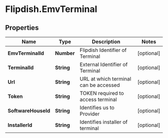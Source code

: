 # Flipdish.EmvTerminal

## Properties

Name | Type | Description | Notes
------------ | ------------- | ------------- | -------------
**EmvTerminalId** | **Number** | Flipdish Identifier of Terminal | [optional] 
**TerminalId** | **String** | External Identifier of Terminal | [optional] 
**Url** | **String** | URL at which terminal can be accessed | [optional] 
**Token** | **String** | TOKEN required to access terminal | [optional] 
**SoftwareHouseId** | **String** | Identifies us to Provider | [optional] 
**InstallerId** | **String** | Identifies installer of terminal | [optional] 


